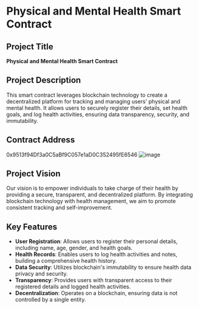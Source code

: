 # Physical and Mental Health Smart Contract

## Project Title
**Physical and Mental Health Smart Contract**

## Project Description
This smart contract leverages blockchain technology to create a decentralized platform for tracking and managing users' physical and mental health. It allows users to securely register their details, set health goals, and log health activities, ensuring data transparency, security, and immutability.

## Contract Address
0x9513f94Df3a0C5aBf9C057e1aD0C352495fE6546
![image](https://github.com/user-attachments/assets/17f5aa05-4671-42a1-b883-f1727613e215)


## Project Vision
Our vision is to empower individuals to take charge of their health by providing a secure, transparent, and decentralized platform. By integrating blockchain technology with health management, we aim to promote consistent tracking and self-improvement.

## Key Features
- **User Registration**: Allows users to register their personal details, including name, age, gender, and health goals.
- **Health Records**: Enables users to log health activities and notes, building a comprehensive health history.
- **Data Security**: Utilizes blockchain's immutability to ensure health data privacy and security.
- **Transparency**: Provides users with transparent access to their registered details and logged health activities.
- **Decentralization**: Operates on a blockchain, ensuring data is not controlled by a single entity.

